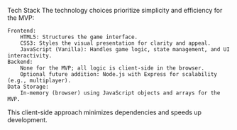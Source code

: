 Tech Stack
The technology choices prioritize simplicity and efficiency for the MVP:

    Frontend:
        HTML5: Structures the game interface.
        CSS3: Styles the visual presentation for clarity and appeal.
        JavaScript (Vanilla): Handles game logic, state management, and UI interactivity.
    Backend: 
        None for the MVP; all logic is client-side in the browser.
        Optional future addition: Node.js with Express for scalability (e.g., multiplayer).
    Data Storage: 
        In-memory (browser) using JavaScript objects and arrays for the MVP.

This client-side approach minimizes dependencies and speeds up development.
